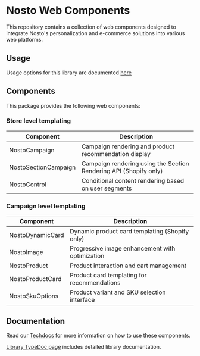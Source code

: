 # Nosto Web Components

This repository contains a collection of web components designed to integrate Nosto's personalization and e-commerce solutions into various web platforms.

## Usage

Usage options for this library are documented [here](https://docs.nosto.com/techdocs/apis/frontend/oss/web-components/loading-web-components)

## Components

This package provides the following web components:

### Store level templating

| Component            | Description                                                       |
| -------------------- | ----------------------------------------------------------------- |
| NostoCampaign        | Campaign rendering and product recommendation display             |
| NostoSectionCampaign | Campaign rendering using the Section Rendering API (Shopify only) |
| NostoControl         | Conditional content rendering based on user segments              |

### Campaign level templating

| Component        | Description                                     |
| ---------------- | ----------------------------------------------- |
| NostoDynamicCard | Dynamic product card templating (Shopify only)  |
| NostoImage       | Progressive image enhancement with optimization |
| NostoProduct     | Product interaction and cart management         |
| NostoProductCard | Product card templating for recommendations     |
| NostoSkuOptions  | Product variant and SKU selection interface     |

## Documentation

Read our [Techdocs](https://docs.nosto.com/techdocs/apis/frontend/oss/web-components) for more information on how to use these components.

[Library TypeDoc page](https://nosto.github.io/web-components) includes detailed library documentation.
